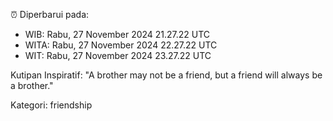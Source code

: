 ⏰ Diperbarui pada:
- WIB: Rabu, 27 November 2024 21.27.22 UTC
- WITA: Rabu, 27 November 2024 22.27.22 UTC
- WIT: Rabu, 27 November 2024 23.27.22 UTC

Kutipan Inspiratif:
"A brother may not be a friend, but a friend will always be a brother."


Kategori: friendship

